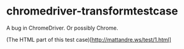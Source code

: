 chromedriver-transformtestcase
==============================

A bug in ChromeDriver.  Or possibly Chrome.

(The HTML part of this test case)[http://mattandre.ws/test/1.html]
